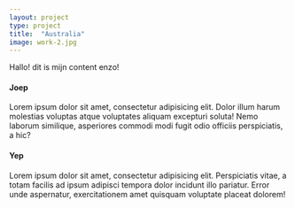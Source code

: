 ```yaml
---
layout: project
type: project
title:  "Australia"
image: work-2.jpg
---
```

Hallo! dit is mijn content enzo!

<h4>Joep</h4>
Lorem ipsum dolor sit amet, consectetur adipisicing elit. Dolor illum harum molestias voluptas atque voluptates aliquam excepturi soluta! Nemo laborum similique, asperiores commodi modi fugit odio officiis perspiciatis, a hic?

<h4>Yep</h4>
Lorem ipsum dolor sit amet, consectetur adipisicing elit. Perspiciatis vitae, a totam facilis ad ipsum adipisci tempora dolor incidunt illo pariatur. Error unde aspernatur, exercitationem amet quisquam voluptate placeat dolorem!